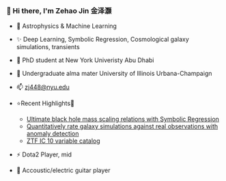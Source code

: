 ### 👋 Hi there, I'm Zehao Jin 金泽灏
- 👀 Astrophysics & Machine Learning
- ✨ Deep Learning, Symbolic Regression, Cosmological galaxy simulations, transients
- 🌱 PhD student at New York Univeristy Abu Dhabi
- 🔭 Undergraduate alma mater University of Illinois Urbana-Champaign
- 📫 zj448@nyu.edu
- ⭐Recent Highlights🌟
  - [Ultimate black hole mass scaling relations with Symbolic Regression](https://github.com/ZehaoJin/Ultimate_black_hole_mass_scaling_relations_Symbolic_Regression)
  - [Quantitatively rate galaxy simulations against real observations with anomaly detection](https://github.com/ZehaoJin/Rate-galaxy-simulation-with-Anomaly-Detection)
  - [ZTF IC 10 variable catalog](https://github.com/ZehaoJin/Transients-in-IC-10)

- ⚡ Dota2 Player, mid
- 🎸 Accoustic/electric guitar player
<!--
**ZehaoJin/ZehaoJin** is a ✨ _special_ ✨ repository because its `README.md` (this file) appears on your GitHub profile.

Here are some ideas to get you started:

- 🔭 I’m currently working on ...
- 🌱 I’m currently learning ...
- 👯 I’m looking to collaborate on ...
- 🤔 I’m looking for help with ...
- 💬 Ask me about ...
- 📫 How to reach me: ...
- 😄 Pronouns: ...
- ⚡ Fun fact: ...
-->
